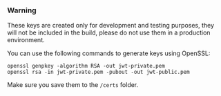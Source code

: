 ### Warning
These keys are created only for development and testing purposes, they will not be included in the build,
please do not use them in a production environment.

You can use the following commands to generate keys using OpenSSL: 
```shell
openssl genpkey -algorithm RSA -out jwt-private.pem
openssl rsa -in jwt-private.pem -pubout -out jwt-public.pem
```
Make sure you save them to the `/certs` folder.